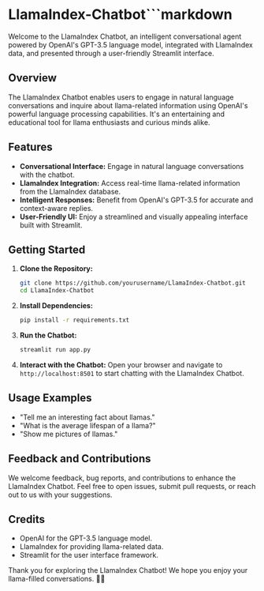 # LlamaIndex-Chatbot```markdown


Welcome to the LlamaIndex Chatbot, an intelligent conversational agent powered by OpenAI's GPT-3.5 language model, integrated with LlamaIndex data, and presented through a user-friendly Streamlit interface.

## Overview

The LlamaIndex Chatbot enables users to engage in natural language conversations and inquire about llama-related information using OpenAI's powerful language processing capabilities. It's an entertaining and educational tool for llama enthusiasts and curious minds alike.

## Features

- **Conversational Interface:** Engage in natural language conversations with the chatbot.
- **LlamaIndex Integration:** Access real-time llama-related information from the LlamaIndex database.
- **Intelligent Responses:** Benefit from OpenAI's GPT-3.5 for accurate and context-aware replies.
- **User-Friendly UI:** Enjoy a streamlined and visually appealing interface built with Streamlit.

## Getting Started

1. **Clone the Repository:**
   ```bash
   git clone https://github.com/yourusername/LlamaIndex-Chatbot.git
   cd LlamaIndex-Chatbot
   ```

2. **Install Dependencies:**
   ```bash
   pip install -r requirements.txt
   ```

3. **Run the Chatbot:**
   ```bash
   streamlit run app.py
   ```

4. **Interact with the Chatbot:**
   Open your browser and navigate to `http://localhost:8501` to start chatting with the LlamaIndex Chatbot.

## Usage Examples

- "Tell me an interesting fact about llamas."
- "What is the average lifespan of a llama?"
- "Show me pictures of llamas."

## Feedback and Contributions

We welcome feedback, bug reports, and contributions to enhance the LlamaIndex Chatbot. Feel free to open issues, submit pull requests, or reach out to us with your suggestions.

## Credits

- OpenAI for the GPT-3.5 language model.
- LlamaIndex for providing llama-related data.
- Streamlit for the user interface framework.



Thank you for exploring the LlamaIndex Chatbot! We hope you enjoy your llama-filled conversations. 🦙✨
```
